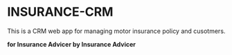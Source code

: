 INSURANCE-CRM
===

This is a CRM web app for managing motor insurance policy and cusotmers.

**for Insurance Advicer by Insurance Advicer**

